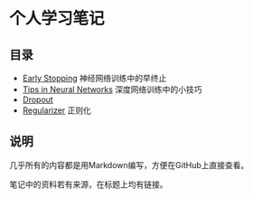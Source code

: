 # 个人学习笔记

## 目录

- [Early Stopping](Early%20Stopping/index.md) 神经网络训练中的早终止
- [Tips in Neural Networks](Tips%20in%20Neural%20Networks/index.md) 深度网络训练中的小技巧
- [Dropout](Dropout/index.md)
- [Regularizer](Regularizers/index.md) 正则化

## 说明

几乎所有的内容都是用Markdown编写，方便在GitHub上直接查看。

笔记中的资料若有来源，在标题上均有链接。